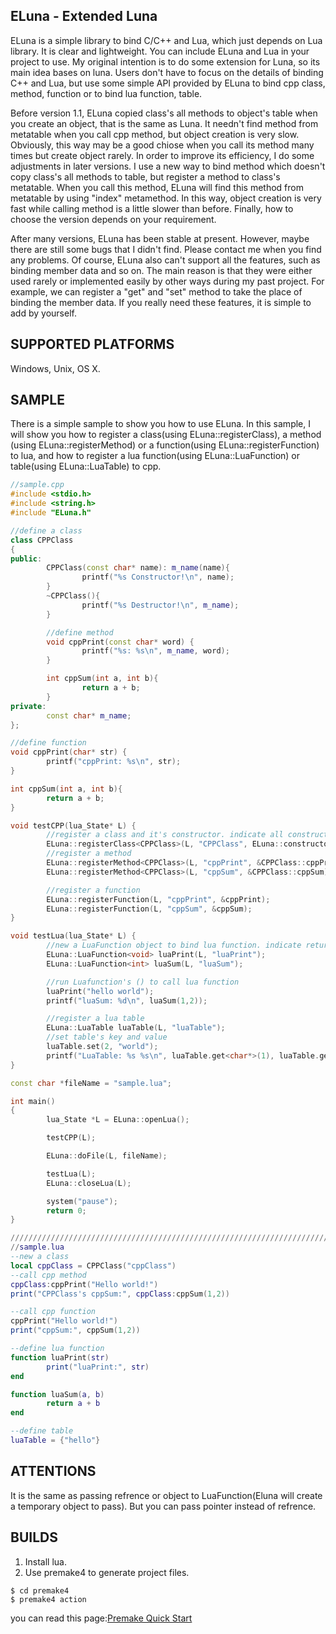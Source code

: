 ## ELuna - Extended Luna
ELuna is a simple library to bind C/C++ and Lua, which just depends on Lua library. It is clear and
lightweight. You can include ELuna and Lua in your project to use. My original intention is to do 
some extension for Luna, so its main idea bases on luna. Users don't have to focus on the details of 
binding C++ and Lua, but use some simple API provided by ELuna to bind cpp class, method, function or 
to bind lua function, table.

Before version 1.1, ELuna copied class's all methods to object's table when you create an object, that 
is the same as Luna. It needn't find method from metatable when you call cpp method, but object creation 
is very slow. Obviously, this way may be a good chiose when you call its method many times but create 
object rarely. In order to improve its efficiency, I do some adjustments in later versions. I use a new 
way to bind method which doesn't copy class's all methods to table, but register a method to class's 
metatable. When you call this method, ELuna will find this method from metatable by using "index" metamethod. 
In this way, object creation is very fast while calling method is a little slower than before. Finally, how 
to choose the version depends on your requirement.

After many versions, ELuna has been stable at present. However, maybe there are still some bugs that I didn't 
find. Please contact me when you find any problems. Of course, ELuna also can't support all the features, such
as binding member data and so on. The main reason is that they were either used rarely or implemented easily 
by other ways during my past project. For example, we can register a "get" and "set" method to take the place
of binding the member data. If you really need these features, it is simple to add by yourself.

## SUPPORTED PLATFORMS
Windows, Unix, OS X.

## SAMPLE
There is a simple sample to show you how to use ELuna. In this sample, I will show you 
how to register a class(using ELuna::registerClass), a method (using ELuna::registerMethod) or 
a function(using ELuna::registerFunction) to lua, and how to register a lua 
function(using ELuna::LuaFunction) or table(using ELuna::LuaTable) to cpp.

```c++
//sample.cpp 
#include <stdio.h> 
#include <string.h>
#include "ELuna.h"

//define a class
class CPPClass
{
public:
        CPPClass(const char* name): m_name(name){
                printf("%s Constructor!\n", name);
        }
        ~CPPClass(){
                printf("%s Destructor!\n", m_name);
        }

        //define method
        void cppPrint(const char* word) {
                printf("%s: %s\n", m_name, word);
        }

        int cppSum(int a, int b){
                return a + b;
        }
private:
        const char* m_name;
};

//define function
void cppPrint(char* str) {
        printf("cppPrint: %s\n", str);
}

int cppSum(int a, int b){
        return a + b;
}

void testCPP(lua_State* L) {
        //register a class and it's constructor. indicate all constructor's param type
        ELuna::registerClass<CPPClass>(L, "CPPClass", ELuna::constructor<CPPClass, const char* >);
        //register a method
        ELuna::registerMethod<CPPClass>(L, "cppPrint", &CPPClass::cppPrint);
        ELuna::registerMethod<CPPClass>(L, "cppSum", &CPPClass::cppSum);

        //register a function
        ELuna::registerFunction(L, "cppPrint", &cppPrint);
        ELuna::registerFunction(L, "cppSum", &cppSum);
}

void testLua(lua_State* L) {
        //new a LuaFunction object to bind lua function. indicate return value type
        ELuna::LuaFunction<void> luaPrint(L, "luaPrint");
        ELuna::LuaFunction<int> luaSum(L, "luaSum");

        //run Luafunction's () to call lua function
        luaPrint("hello world");
        printf("luaSum: %d\n", luaSum(1,2));

        //register a lua table
        ELuna::LuaTable luaTable(L, "luaTable");
        //set table's key and value
        luaTable.set(2, "world");
        printf("LuaTable: %s %s\n", luaTable.get<char*>(1), luaTable.get<char*>(2));
}

const char *fileName = "sample.lua";

int main()
{
        lua_State *L = ELuna::openLua();

        testCPP(L);

        ELuna::doFile(L, fileName);

        testLua(L);
        ELuna::closeLua(L);

        system("pause");
        return 0;
}
```

```lua
/////////////////////////////////////////////////////////////////////////
//sample.lua
--new a class
local cppClass = CPPClass("cppClass")
--call cpp method
cppClass:cppPrint("Hello world!")
print("CPPClass's cppSum:", cppClass:cppSum(1,2))

--call cpp function
cppPrint("Hello world!")
print("cppSum:", cppSum(1,2))

--define lua function
function luaPrint(str)
        print("luaPrint:", str)
end

function luaSum(a, b)
        return a + b
end

--define table
luaTable = {"hello"}
```

## ATTENTIONS
It is the same as passing refrence or object to LuaFunction(Eluna will create a temporary object to pass). But you can pass pointer instead of refrence.

## BUILDS
1. Install lua.
2. Use premake4 to generate project files.
```
$ cd premake4
$ premake4 action
```
you can read this page:[Premake Quick Start](http://industriousone.com/premake-quick-start)

